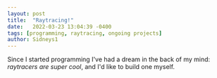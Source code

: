 ```yaml
---
layout: post
title:  "Raytracing!"
date:   2022-03-23 13:04:39 -0400
tags: [programming, raytracing, ongoing projects]
author: Sidneys1
---
```


Since I started programming I've had a dream in the back of my mind: *raytracers are super cool*, and I'd like to build one myself.
